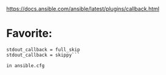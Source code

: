 https://docs.ansible.com/ansible/latest/plugins/callback.html


# Favorite:
```
stdout_callback = full_skip
stdout_callback = skippy```

in ansible.cfg
